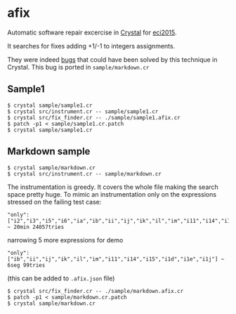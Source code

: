 # afix

Automatic software repair excercise in [Crystal](http://crystal-lang.org) for [eci2015](www.dc.uba.ar/events/eci/2015/cursos/monperrus).

It searches for fixes adding +1/-1 to integers assignments.

They were indeed [bugs](https://github.com/manastech/crystal/commit/ed6d3d1be8ff71fd428b65d040475a1d1b7f1d0e) that could have been solved by this technique in Crystal. This bug is ported in `sample/markdown.cr`

## Sample1

```
$ crystal sample/sample1.cr
$ crystal src/instrument.cr -- sample/sample1.cr
$ crystal src/fix_finder.cr -- ./sample/sample1.afix.cr
$ patch -p1 < sample/sample1.cr.patch
$ crystal sample/sample1.cr
```

## Markdown sample

```
$ crystal sample/markdown.cr
$ crystal src/instrument.cr -- sample/markdown.cr
```

The instrumentation is greedy. It covers the whole file making the search space pretty huge. To mimic an instrumentation only on the expressions stressed on the failing test case:

```
"only":["i2","i3","i5","i6","ia","ib","ii","ij","ik","il","im","i11","i14","i15","i1d","i1e","i1j"] ~ 20min 24057tries
```

narrowing 5 more expressions for demo

```
"only":["ib","ii","ij","ik","il","im","i11","i14","i15","i1d","i1e","i1j"] ~ 6seg 99tries
```

(this can be added to `.afix.json` file)

```
$ crystal src/fix_finder.cr -- ./sample/markdown.afix.cr
$ patch -p1 < sample/markdown.cr.patch
$ crystal sample/markdown.cr
```

